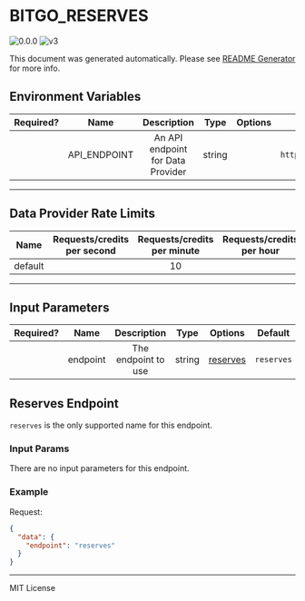 # BITGO_RESERVES

![0.0.0](https://img.shields.io/github/package-json/v/smartcontractkit/external-adapters-js?filename=packages/sources/bitgo-reserves/package.json) ![v3](https://img.shields.io/badge/framework%20version-v3-blueviolet)

This document was generated automatically. Please see [README Generator](../../scripts#readme-generator) for more info.

## Environment Variables

| Required? |     Name     |            Description            |  Type  | Options |                 Default                 |
| :-------: | :----------: | :-------------------------------: | :----: | :-----: | :-------------------------------------: |
|           | API_ENDPOINT | An API endpoint for Data Provider | string |         | `https://d2nz84bmzl209r.cloudfront.net` |

---

## Data Provider Rate Limits

|  Name   | Requests/credits per second | Requests/credits per minute | Requests/credits per hour | Note |
| :-----: | :-------------------------: | :-------------------------: | :-----------------------: | :--: |
| default |                             |             10              |                           |      |

---

## Input Parameters

| Required? |   Name   |     Description     |  Type  |            Options             |  Default   |
| :-------: | :------: | :-----------------: | :----: | :----------------------------: | :--------: |
|           | endpoint | The endpoint to use | string | [reserves](#reserves-endpoint) | `reserves` |

## Reserves Endpoint

`reserves` is the only supported name for this endpoint.

### Input Params

There are no input parameters for this endpoint.

### Example

Request:

```json
{
  "data": {
    "endpoint": "reserves"
  }
}
```

---

MIT License

